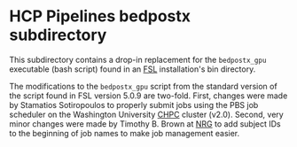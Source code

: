 # HCP Pipelines bedpostx subdirectory

This subdirectory contains a drop-in replacement for the `bedpostx_gpu`
executable (bash script) found in an [FSL][FSL] installation's bin 
directory. 

The modifications to the `bedpostx_gpu` script from the standard
version of the script found in FSL version 5.0.9 are two-fold.
First, changes were made by Stamatios Sotiropoulos to properly
submit jobs using the PBS job scheduler on the Washington University
[CHPC][CHPC] cluster (v2.0). Second, very minor changes were made
by Timothy B. Brown at [NRG][NRG] to add subject IDs to the beginning
of job names to make job management easier.

<!-- References -->

[FSL]: https://fsl.fmrib.ox.ac.uk/fsl/fslwiki
[CHPC]: http://chpc2.wustl.edu
[NRG]: http://nrg.wustl.edu
